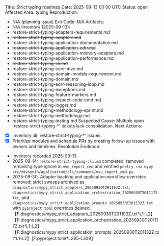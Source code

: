 Title: Strict typing roadmap
Date: 2025-09-13 00:00 UTC
Status: open
Affected Area: typing
Reproduction:
  - N/A (planning issue)
Exit Code: N/A
Artifacts:
  - N/A
Inventory (2025-09-13):
  - restore-strict-typing-adapters-requirements.md
  - ~~restore-strict-typing-adapters.md~~
  - restore-strict-typing-application-documentation.md
  - ~~restore-strict-typing-application-edrr.md~~
  - restore-strict-typing-application-memory-adapters.md
  - restore-strict-typing-application-performance.md
  - ~~restore-strict-typing-cli.md~~
  - restore-strict-typing-core-mvu.md
  - restore-strict-typing-domain-models-requirement.md
  - restore-strict-typing-domain.md
  - restore-strict-typing-edrr-reasoning-loop.md
  - restore-strict-typing-exceptions.md
  - restore-strict-typing-feature-markers.md
  - restore-strict-typing-inspect-code-cmd.md
  - restore-strict-typing-logger.md
  - restore-strict-typing-methodology-sprint.md
  - restore-strict-typing-methodology.md
  - restore-strict-typing-testing.md
Suspected Cause: Multiple open 'restore-strict-typing-*' tickets lack consolidation.
Next Actions:
  - [x] Inventory all 'restore-strict-typing-*' issues.
  - [x] Prioritize modules and schedule PRs by creating follow-up issues with owners and timelines.
Resolution Evidence:
  - Inventory recorded 2025-09-13.
  - 2025-09-14: `restore-strict-typing-cli.md` completed; removed remaining type ignore in `mvu_report_cmd` and verified `poetry run mypy src/devsynth/application/cli/commands/mvu_report_cmd.py`.
  - 2025-09-30: Adapter backlog and application workflow overrides removed; strict sweeps archived as `diagnostics/mypy_strict_adapters_20250930T201103Z.txt`, `diagnostics/mypy_strict_application_orchestration_20250930T201117Z.txt`, and `diagnostics/mypy_strict_application_prompts_20250930T201132Z.txt` with `pyproject.toml` overrides deleted.【F:diagnostics/mypy_strict_adapters_20250930T201103Z.txt†L1-L2】【F:diagnostics/mypy_strict_application_orchestration_20250930T201117Z.txt†L1-L2】【F:diagnostics/mypy_strict_application_prompts_20250930T201132Z.txt†L1-L2】【F:pyproject.toml†L285-L309】
